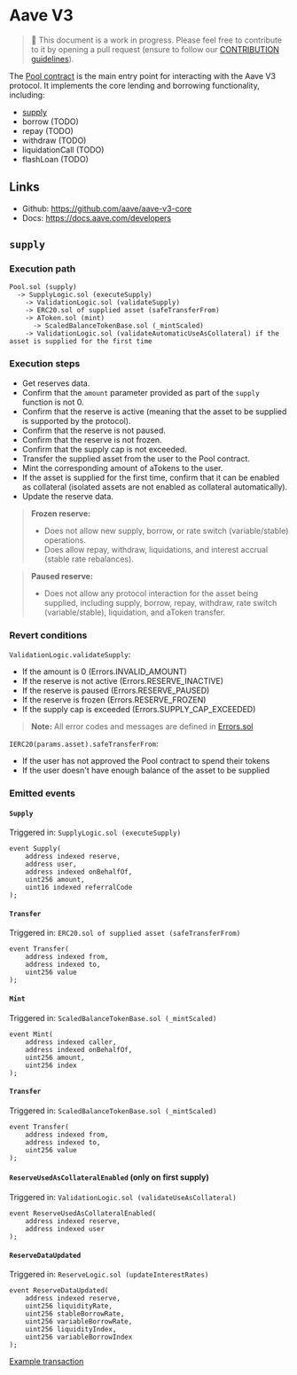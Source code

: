 # Aave V3

>👷 This document is a work in progress. Please feel free to contribute to it by opening a pull request (ensure to follow our [CONTRIBUTION guidelines](CONTRIBUTING.md)).

The [Pool contract](https://github.com/aave/aave-v3-core/blob/master/contracts/protocol/pool/Pool.sol) is the main entry point for interacting with the Aave V3 protocol. It implements the core lending and borrowing functionality, including:
* [supply](#supply)
* borrow (TODO)
* repay (TODO)
* withdraw (TODO)
* liquidationCall (TODO)
* flashLoan (TODO)

## Links
* Github: https://github.com/aave/aave-v3-core
* Docs: https://docs.aave.com/developers


## `supply`

### Execution path

```
Pool.sol (supply)
  -> SupplyLogic.sol (executeSupply)
    -> ValidationLogic.sol (validateSupply)
    -> ERC20.sol of supplied asset (safeTransferFrom)
    -> AToken.sol (mint)
      -> ScaledBalanceTokenBase.sol (_mintScaled)
    -> ValidationLogic.sol (validateAutomaticUseAsCollateral) if the asset is supplied for the first time
```


### Execution steps

* Get reserves data.
* Confirm that the `amount` parameter provided as part of the `supply` function is not 0.
* Confirm that the reserve is active (meaning that the asset to be supplied is supported by the protocol).
* Confirm that the reserve is not paused.
* Confirm that the reserve is not frozen.
* Confirm that the supply cap is not exceeded.
* Transfer the supplied asset from the user to the Pool contract.
* Mint the corresponding amount of aTokens to the user.
* If the asset is supplied for the first time, confirm that it can be enabled as collateral (isolated assets are not enabled as collateral automatically).
* Update the reserve data.

>**Frozen reserve:**
> * Does not allow new supply, borrow, or rate switch (variable/stable) operations.
> * Does allow repay, withdraw, liquidations, and interest accrual (stable rate rebalances).

>**Paused reserve:**
> * Does not allow any protocol interaction for the asset being supplied, including supply, borrow, repay, withdraw, rate switch (variable/stable), liquidation, and aToken transfer.


### Revert conditions

`ValidationLogic.validateSupply`:
* If the amount is 0 (Errors.INVALID_AMOUNT)
* If the reserve is not active (Errors.RESERVE_INACTIVE)
* If the reserve is paused (Errors.RESERVE_PAUSED)
* If the reserve is frozen (Errors.RESERVE_FROZEN)
* If the supply cap is exceeded (Errors.SUPPLY_CAP_EXCEEDED)

> **Note:** All error codes and messages are defined in [Errors.sol](https://github.com/aave/aave-v3-core/blob/master/contracts/protocol/libraries/helpers/Errors.sol)

`IERC20(params.asset).safeTransferFrom`:
* If the user has not approved the Pool contract to spend their tokens
* If the user doesn't have enough balance of the asset to be supplied


### Emitted events

#### `Supply`

Triggered in: `SupplyLogic.sol (executeSupply)`

```solidity
event Supply(
    address indexed reserve,
    address user,
    address indexed onBehalfOf,
    uint256 amount,
    uint16 indexed referralCode
);
```


#### `Transfer`

Triggered in: `ERC20.sol of supplied asset (safeTransferFrom)`

```solidity
event Transfer(
    address indexed from,
    address indexed to,
    uint256 value
);
```


#### `Mint`

Triggered in: `ScaledBalanceTokenBase.sol (_mintScaled)`

```solidity
event Mint(
    address indexed caller,
    address indexed onBehalfOf,
    uint256 amount,
    uint256 index
);
```


#### `Transfer`

Triggered in: `ScaledBalanceTokenBase.sol (_mintScaled)`

```solidity
event Transfer(
    address indexed from,
    address indexed to,
    uint256 value
);
```


#### `ReserveUsedAsCollateralEnabled` (only on first supply)

Triggered in: `ValidationLogic.sol (validateUseAsCollateral)`

```solidity
event ReserveUsedAsCollateralEnabled(
    address indexed reserve,
    address indexed user
);
```


#### `ReserveDataUpdated`

Triggered in: `ReserveLogic.sol (updateInterestRates)`

```solidity
event ReserveDataUpdated(
    address indexed reserve,
    uint256 liquidityRate,
    uint256 stableBorrowRate,
    uint256 variableBorrowRate,
    uint256 liquidityIndex,
    uint256 variableBorrowIndex
);
```	


[Example transaction](https://polygonscan.com/tx/0xc968c68100094e7c5e579ca0c83afdc737aa021717cc456529e1170ffc77acbe#eventlog)